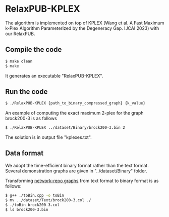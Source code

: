 # RelaxPUB-KPLEX

The algorithm is implemented on top of KPLEX (Wang et al. A Fast Maximum k-Plex Algorithm Parameterized by the Degeneracy Gap. IJCAI 2023) with our RelaxPUB.

## Compile the code

```sh
$ make clean
$ make
```
It generates an executable "RelaxPUB-KPLEX".

## Run the code

```sh
$ ./RelaxPUB-KPLEX {path_to_binary_compressed_graph} {k_value}
```

An example of computing the exact maximum 2-plex for the graph brock200-3 is as follows
```sh
$ ./RelaxPUB-KPLEX ../dataset/Binary/brock200-3.bin 2
```

The solution is in output file "kplexes.txt".

## Data format
We adopt the time-efficient binary format rather than the text format.  Several demonstration graphs are given in "../dataset/Binary" folder.

Transforming [network-repo graphs](http://lcs.ios.ac.cn/~caisw/Resource/realworld%20graphs.tar.gz) from text format to binary format is as follows:
```sh
$ g++ ./toBin.cpp -o toBin
$ mv ../dataset/Text/brock200-3.col ./
$ ./toBin brock200-3.col
$ ls brock200-3.bin
```